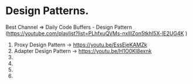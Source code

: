 # Design Patterns.

Best Channel => Daily Code Buffers - Design Pattern (https://youtube.com/playlist?list=PLhfxuQVMs-nxlIlZon5tkhI5X-lE2UG4K )
1) Proxy Design Pattern -> https://youtu.be/EssEjeKAMZk 
2) Adapter Design Pattern -> https://youtu.be/H1O0Kl8exnk
3)
4)
5)
6)

